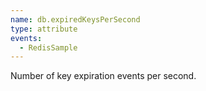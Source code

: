 ```yaml
---
name: db.expiredKeysPerSecond
type: attribute
events:
  - RedisSample
---
```


Number of key expiration events per second.